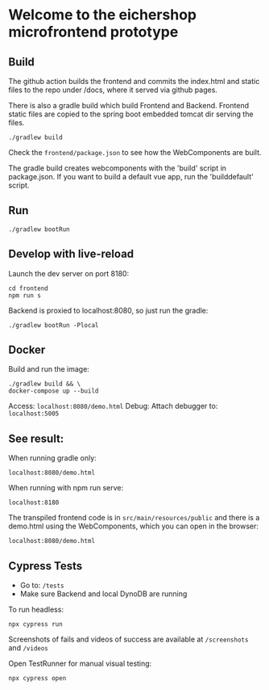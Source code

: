 # Welcome to the eichershop microfrontend prototype

## Build

The github action builds the frontend and commits the index.html and static files to the repo under /docs, where it served via github pages.

There is also a gradle build which build Frontend and Backend. Frontend static files are copied to the spring boot embedded tomcat dir serving the files.

    ./gradlew build

Check the ```frontend/package.json``` to see how the WebComponents are built.

The gradle build creates webcomponents with the 'build' script in package.json. If you want to build a default vue app, run the 'builddefault' script.

## Run

    ./gradlew bootRun

## Develop with live-reload
Launch the dev server on port 8180:

    cd frontend
    npm run s

Backend is proxied to localhost:8080, so just run the gradle:

    ./gradlew bootRun -Plocal


## Docker

Build and run the image:

    ./gradlew build && \
    docker-compose up --build

Access: ```localhost:8080/demo.html```
Debug: Attach debugger to: ```localhost:5005```
## See result:
When running gradle only:

    localhost:8080/demo.html

When running with npm run serve:

    localhost:8180

The transpiled frontend code is in ```src/main/resources/public``` and there is a demo.html using the WebComponents, which you can open in the browser:

    localhost:8080/demo.html

## Cypress Tests

- Go to: ```/tests```
- Make sure Backend and local DynoDB are running

To run headless:

    npx cypress run

Screenshots of fails and videos of success are available at ```/screenshots``` and ```/videos```

Open TestRunner for manual visual testing:

    npx cypress open
